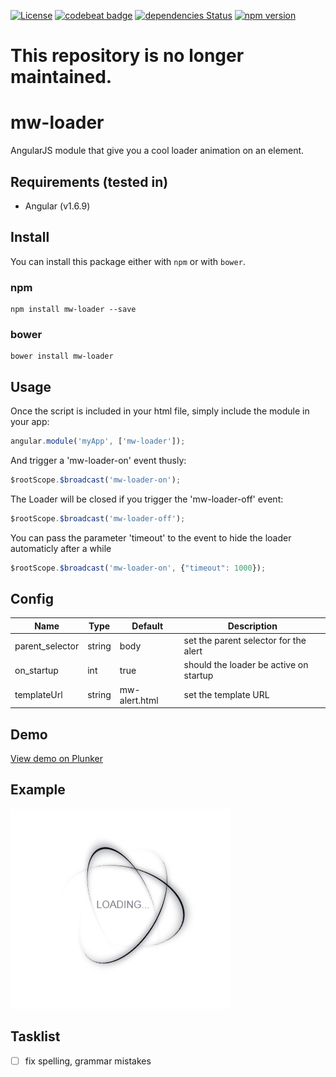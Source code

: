 [![License](https://img.shields.io/badge/license-MIT-green.svg)](https://github.com/MrWook/mw-alert/blob/master/LICENSE.txt)
[![codebeat badge](https://codebeat.co/badges/7586140d-0125-4933-bc7c-24f4bc849e91)](https://codebeat.co/projects/github-com-mrwook-mw-loader-master)
[![dependencies Status](https://david-dm.org/MrWook/mw-loader/status.svg)](https://david-dm.org/MrWook/mw-loader)
[![npm version](https://badge.fury.io/js/mw-loader.svg)](https://badge.fury.io/js/mw-loader)

# This repository is no longer maintained.
# mw-loader

AngularJS module that give you a cool loader animation on an element.


## Requirements (tested in)
- Angular (v1.6.9)

## Install

You can install this package either with `npm` or with `bower`.

### npm

```shell
npm install mw-loader --save
```

### bower

```shell
bower install mw-loader
```

## Usage

Once the script is included in your html file, simply include the module in your app:
```javascript
angular.module('myApp', ['mw-loader']);
```
    

And trigger a 'mw-loader-on' event thusly:
```javascript
$rootScope.$broadcast('mw-loader-on');
```

The Loader will be closed if you trigger the 'mw-loader-off' event:
```javascript
$rootScope.$broadcast('mw-loader-off');
```

You can pass the parameter 'timeout' to the event to hide the loader automaticly after a while
```javascript
$rootScope.$broadcast('mw-loader-on', {"timeout": 1000});
```

## Config

Name                    | Type      | Default 				| Description
----------------------- | --------- | --------------------- | ------------
parent_selector         | string    | body 					| set the parent selector for the alert
on_startup         		| int       | true 					| should the loader be active on startup
templateUrl           	| string    | mw-alert.html 		| set the template URL

## Demo

<a href='https://plnkr.co/edit/dS3jpBmmUW0LBaTVDA3t?p=preview' target='_blank'>View demo on Plunker</a>

## Example

![Loader example](https://github.com/MrWook/mw-loader/blob/master/public/gif/mw-loader.gif)

## Tasklist 
- [ ] fix spelling, grammar mistakes
